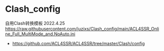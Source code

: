 # Clash_config  
自用Clash转换模板 2022.4.25  
https://raw.githubusercontent.com/juzixs/Clash_config/main/ACL4SSR_Online_Full_MultiMode_and.NoAuto.ini  
* https://github.com/ACL4SSR/ACL4SSR/tree/master/Clash/config  
